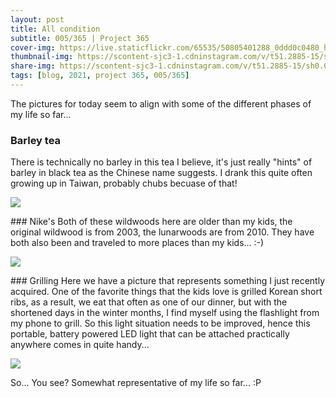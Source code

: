 ```yaml
---
layout: post
title: All condition
subtitle: 005/365 | Project 365
cover-img: https://live.staticflickr.com/65535/50805401288_0ddd0c0480_h.jpg
thumbnail-img: https://scontent-sjc3-1.cdninstagram.com/v/t51.2885-15/sh0.08/e35/s750x750/135517642_856325858534170_6812752293130124624_n.jpg?_nc_ht=scontent-sjc3-1.cdninstagram.com&_nc_cat=110&_nc_ohc=qq1S4ze4XAYAX94BlXn&tp=1&oh=b50e1d247d54ccd680042d0e5e3e67d2&oe=601D9A67
share-img: https://scontent-sjc3-1.cdninstagram.com/v/t51.2885-15/sh0.08/e35/s750x750/136090592_2358559710957355_4105272285523026193_n.jpg?_nc_ht=scontent-sjc3-1.cdninstagram.com&_nc_cat=107&_nc_ohc=5jBQHqeLVxIAX9yrj6o&tp=1&oh=4549a897305734bfd57e745de9597097&oe=601ED7FB
tags: [blog, 2021, project 365, 005/365]
---
```

The pictures for today seem to align with some of the different phases of my life so far...

### Barley tea
There is technically no barley in this tea I believe, it's just really "hints" of barley in black tea as the Chinese name suggests.  I drank this quite often growing up in Taiwan, probably chubs becuase of that!
<p class="post-img-wrap">
  <img src="https://live.staticflickr.com/65535/50808541706_b2ed2eebe3_h.jpg">
</p>
### Nike's
Both of these wildwoods here are older than my kids, the original wildwood is from 2003, the lunarwoods are from 2010.  They have both also been and traveled to more places than my kids... :-)
<p class="post-img-wrap">
  <img src="https://live.staticflickr.com/65535/50808541691_7cb3b8bb07_h.jpg">
</p>
### Grilling
Here we have a picture that represents something I just recently acquired.  One of the favorite things that the kids love is grilled Korean short ribs, as a result, we eat that often as one of our dinner, but with the shortened days in the winter months, I find myself using the flashlight from my phone to grill.  So this light situation needs to be improved, hence this portable, battery powered LED light that can be attached practically anywhere comes in quite handy... 
<p class="post-img-wrap">
  <img src="https://live.staticflickr.com/65535/50805046468_a3927d24f2_h.jpg">
</p>
So... You see? Somewhat representative of my life so far... :P
